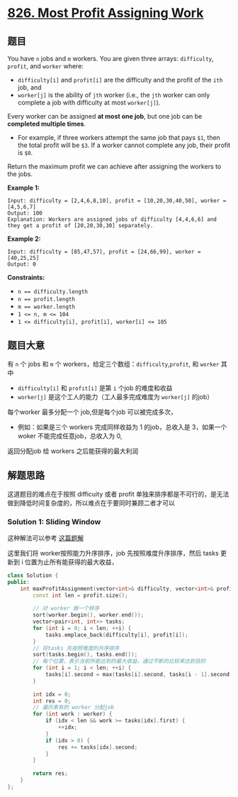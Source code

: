 # [826. Most Profit Assigning Work](https://leetcode.com/problems/most-profit-assigning-work/)

## 题目

You have `n` jobs and `m` workers. You are given three arrays: `difficulty`, `profit`, and `worker` where:

- `difficulty[i]` and `profit[i]` are the difficulty and the profit of the `ith` job, and
- `worker[j]` is the ability of `jth` worker (i.e., the `jth` worker can only complete a job with difficulty at most `worker[j]`).

Every worker can be assigned **at most one job**, but one job can be **completed multiple times**.

- For example, if three workers attempt the same job that pays `$1`, then the total profit will be `$3`. If a worker cannot complete any job, their profit is `$0`.

Return the maximum profit we can achieve after assigning the workers to the jobs.

 

**Example 1:**

```
Input: difficulty = [2,4,6,8,10], profit = [10,20,30,40,50], worker = [4,5,6,7]
Output: 100
Explanation: Workers are assigned jobs of difficulty [4,4,6,6] and they get a profit of [20,20,30,30] separately.
```

**Example 2:**

```
Input: difficulty = [85,47,57], profit = [24,66,99], worker = [40,25,25]
Output: 0
```

 

**Constraints:**

- `n == difficulty.length`
- `n == profit.length`
- `m == worker.length`
- `1 <= n, m <= 104`
- `1 <= difficulty[i], profit[i], worker[i] <= 105`

## 题目大意

有 `n` 个 jobs 和 `m` 个 workers，给定三个数组：`difficulty`,`profit`, 和 `worker` 其中

- `difficulty[i]` 和 `profit[i]` 是第 `i` 个job 的难度和收益
- `worker[j]` 是这个工人的能力（工人最多完成难度为 `worker[j]` 的job）

每个worker 最多分配一个 job,但是每个job 可以被完成多次，

- 例如：如果是三个 workers 完成同样收益为 1 的job，总收入是 3，如果一个woker 不能完成任意job，总收入为 0,

返回分配job 给 workers 之后能获得的最大利润

## 解题思路

这道题目的难点在于按照 difficuity 或者 profit 单独来排序都是不可行的，是无法做到降低时间复杂度的，所以难点在于要同时兼顾二者才可以

### Solution 1: Sliding Window

这种解法可以参考 [这篇题解](https://books.halfrost.com/leetcode/ChapterFour/0800~0899/0826.Most-Profit-Assigning-Work/)

这里我们将 worker按照能力升序排序，job 先按照难度升序排序，然后 tasks 更新到 i 位置为止所有能获得的最大收益，

````c++
class Solution {
public:
    int maxProfitAssignment(vector<int>& difficulty, vector<int>& profit, vector<int>& worker) {
        const int len = profit.size();
        
        // 对 worker 做一个排序
        sort(worker.begin(), worker.end());
        vector<pair<int, int>> tasks;
        for (int i = 0; i < len; ++i) {
            tasks.emplace_back(difficulty[i], profit[i]);
        }
        // 将tasks 先按照难度的升序排序
        sort(tasks.begin(), tasks.end());
        // 每个位置，表示当前所能达到的最大收益，通过不断的比较来达到目的
        for (int i = 1; i < len; ++i) {
            tasks[i].second = max(tasks[i].second, tasks[i - 1].second);
        }
        
        int idx = 0;
        int res = 0;
        // 遍历素有的 worker 分配job
        for (int work : worker) {
            if (idx < len && work >= tasks[idx].first) {
                ++idx;
            }
            if (idx > 0) {
                res += tasks[idx].second;
            }
        }
        
        return res;
    }
};
````
